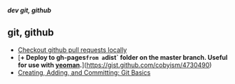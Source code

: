 _**dev git, github**_

## git, github

- [Checkout github pull requests locally](https://gist.github.com/piscisaureus/3342247)
- [**+ Deploy to gh-pages` from a `dist` folder on the master branch. Useful for use with [yeoman](http://yeoman.io).**](https://gist.github.com/cobyism/4730490)
- [Creating, Adding, and Committing: Git Basics](http://media.pragprog.com/titles/tsgit/chap-005-extract.html)
